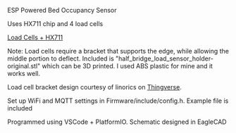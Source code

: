 ESP Powered Bed Occupancy Sensor

Uses HX711 chip and 4 load cells 

[Load Cells + HX711](https://www.ebay.com/itm/4pcs-50KG-Body-Load-Cell-Resistance-Strain-Weight-Sensor-HX711-AD-Module/182899653153)


Note: Load cells require a bracket that supports the edge, while allowing the middle portion to deflect. Included is "half_bridge_load_sensor_holder-original.stl" which can be 3D printed. I used ABS plastic for mine and it works well.

Load cell bracket design courtesy of linorics on [Thingverse](https://www.thingiverse.com/thing:2486831).

Set up WiFi and MQTT settings in Firmware/include/config.h. Example file is included

Programmed using VSCode + PlatformIO. Schematic designed in EagleCAD